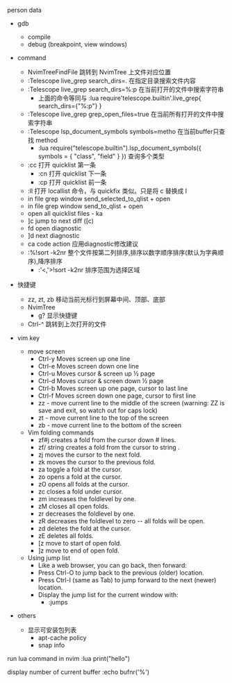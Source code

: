 person data


* gdb
    + compile
    + debug (breakpoint, view windows)

* command
    + NvimTreeFindFile 跳转到 NvimTree 上文件对应位置
    + :Telescope live_grep search_dirs=. 在指定目录搜索文件内容
    + :Telescope live_grep search_dirs=%:p 在当前打开的文件中搜索字符串
      - 上面的命令等同与 :lua require'telescope.builtin'.live_grep{ search_dirs={"%:p"} }
    + :Telescope live_grep grep_open_files=true 在当前所有打开的文件中搜索字符串
    + :Telescope lsp_document_symbols symbols=metho 在当前buffer只查找 method
      - :lua require("telescope.builtin").lsp_document_symbols({ symbols = { "class", "field" } }) 查询多个类型
    + :cc 打开 quicklist 第一条
      - :cn 打开 quicklist 下一条
      - :cp 打开 quicklist 前一条
    + :ll 打开 locallist 命令，与 quickfix 类似。只是将 c 替换成 l
    + in file grep window <M-q> send_selected_to_qlist + open
    + in file grep window <C-q> send_to_qlist + open
    + open all quicklist files - <leader>ka
    + ]c jump to next diff ([c)
    + <leader>fd open diagnostic
    + ]d next diagnostic
    + <leader>ca code action 应用diagnostic修改建议
    + :%!sort -k2nr 整个文件按第二列排序,排序以数字顺序排序(默认为字典顺序),降序排序
        - :'<,'>!sort -k2nr  排序范围为选择区域


* 快捷键
    + zz, zt, zb 移动当前光标行到屏幕中间、顶部、底部
    + NvimTree
      - g? 显示快捷键
    + Ctrl-^ 跳转到上次打开的文件

* vim key
    + move screen
        - Ctrl-y Moves screen up one line
        - Ctrl-e Moves screen down one line
        - Ctrl-u Moves cursor & screen up ½ page
        - Ctrl-d Moves cursor & screen down ½ page
        - Ctrl-b Moves screen up one page, cursor to last line
        - Ctrl-f Moves screen down one page, cursor to first line
        - zz - move current line to the middle of the screen (warning: ZZ is save and exit, so watch out for caps lock)
        - zt - move current line to the top of the screen
        - zb - move current line to the bottom of the screen
    + Vim folding commands
        - zf#j creates a fold from the cursor down # lines.
        - zf/ string creates a fold from the cursor to string .
        - zj moves the cursor to the next fold.
        - zk moves the cursor to the previous fold.
        - za toggle a fold at the cursor.
        - zo opens a fold at the cursor.
        - zO opens all folds at the cursor.
        - zc closes a fold under cursor. 
        - zm increases the foldlevel by one.
        - zM closes all open folds.
        - zr decreases the foldlevel by one.
        - zR decreases the foldlevel to zero -- all folds will be open.
        - zd deletes the fold at the cursor.
        - zE deletes all folds.
        - [z move to start of open fold.
        - ]z move to end of open fold.
    + Using jump list
        - Like a web browser, you can go back, then forward:
        - Press Ctrl-O to jump back to the previous (older) location.
        - Press Ctrl-I (same as Tab) to jump forward to the next (newer) location.
        - Display the jump list for the current window with:
            + :jumps

* others
    + 显示可安装包列表
        - apt-cache policy <package name>
        - snap info <package name>

run lua command in nvim
:lua print("hello")

display number of current buffer
:echo bufnr('%')






